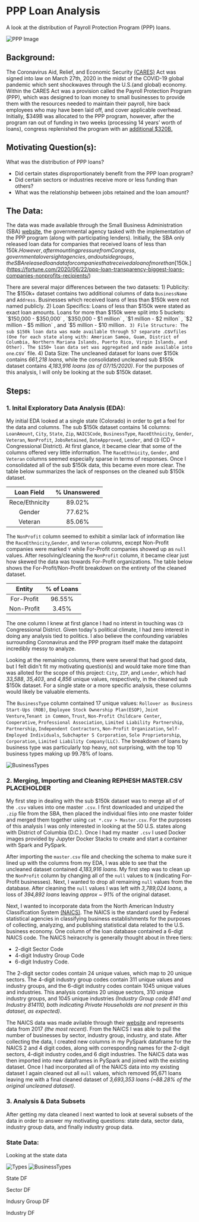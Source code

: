 # PPP Loan Analysis
A look at the distribution of Payroll Protection Program (PPP) loans.

![PPP Image](Images/SBA-PPP.jpg)

## Background:
The Coronavirus Aid, Relief, and Economic Security [(CARES)](https://home.treasury.gov/policy-issues/cares) Act was signed into law on March 27th, 2020 in the midst of the COVID-19 global pandemic which sent shockwaves through the U.S.(and global) economy. Within the CARES Act was a provision called the Payroll Protection Program (PPP), which was designed to loan money to small businesses to provide them with the resources needed to maintain their payroll, hire back employees who may have been laid off, and cover applicable overhead. Initially, $349B was allocated to the PPP program, however, after the program ran out of funding in two weeks (processing 14 years’ worth of loans), congress replenished the program with an [additional $320B.](https://thehill.com/homenews/administration/493910-white-house-congress-reach-deal-to-replenish-small-business-loan)

## Motivating Question(s):
What was the distribution of PPP loans?
* Did certain states disproportionately benefit from the PPP loan program?
* Did certain sectors or industries receive more or less funding than others?
* What was the relationship between jobs retained and the loan amount?

## The Data:
The data was made available through the Small Business Administration (SBA) [website](https://www.sba.gov/funding-programs/loans/coronavirus-relief-options/paycheck-protection-program), the governmental agency tasked with the implementation of the PPP program (along with participating lenders). Initially, the SBA only released loan data for companies that received loans of less than $150k. However, after mounting pressure from Congress, governmental oversight agencies, and outside groups, the SBA released loan data for companies that received a loan of more than [$150k.](https://fortune.com/2020/06/22/ppp-loan-transparency-biggest-loans-companies-nonprofits-recipients/) 

There are several major differences between the two datasets: 1) Publicity: The $150k+ dataset contains two additional columns of data `BusinessName` and `Address`. Businesses which received loans of less than $150k were not named publicly. 2) Loan Specifics: Loans of less than $150k were stated as exact loan amounts. Loans for more than $150k were split into 5 buckets: `$150,000 - $350,000` , `$350,000 - $1 million` , `$1 million - $2 millon` , `$2 million - $5 million` , and `$5 million - $10 million`. 3) File Structure: The sub $150k loan data was made available through 57 separate `.csv` files (One for each state along with: American Samoa, Guam, District of Columbia, Northern Mariana Islands, Puerto Rico, Virgin Islands, and Other). The $150+ loan data set was aggregated and made available into one `.csv` file. 4) Data Size: The uncleaned dataset for loans over $150k contains *661,218 loans*, while the consolidated uncleaned sub $150k dataset contains *4,183,916 loans* *(as of 07/15/2020)*. For the purposes of this analysis, I will only be looking at the sub $150k dataset.

## Steps:
### 1. Inital Exploratory Data Analysis (EDA):
My initial EDA looked at a single state (Colorado) in order to get a feel for the data and columns. The sub $150k dataset contains 14 columns: `LoanAmount`, `City`, `State`, `Zip`, `NAICSCode`, `BusinessType`, `RaceEthnicity`, `Gender`, `Veteran`, `NonProfit`, `JobsRetained`, `DateApproved`, `Lender`, and `CD` (CD = Congressional District). At first glance, it became clear that some of the columns offered very little information. The `RaceEthnicity`, `Gender`, and `Veteran` columns seemed especially sparse in terms of responses. Once I consolidated all of the sub $150k data, this became even more clear. The table below summarizes the lack of responses on the cleaned sub $150k dataset. 

|   Loan Field   | % Unanswered |
|:--------------:|:------------:|
| Rece/Ethnicity |    89.02%    |
| Gender         |    77.62%    |
| Veteran        |    85.06%    |

The `NonProfit` column seemed to exhibit a similar lack of information like the `RaceEthnicity`,`Gender`, and `Veteran` columns, except Non-Profit companies were marked `Y` while For-Profit companies showed up as `null` values. After resolving/cleaning the `NonProfit` column, it became clear just how skewed the data was towards For-Profit organizations. The table below shows the For-Profit/Non-Profit breakdown on the entirety of the cleaned dataset.

|    Entity  | % of Loans |
|:----------:|:----------:|
| For-Profit |   96.55%   |
| Non-Profit |    3.45%   |

The one column I knew at first glance I had no interst in touching was `CD` Congressional District. Given today's political climate, I had zero interest in doing any analysis tied to politics. I also believe the confounding variables surrounding Coronavirus and the PPP program itself make the datapoint incredibly messy to analyze.

Looking at the remaining columns, there were several that had good data, but I felt didn't fit my motivating question(s) and would take more time than was alloted for the scope of this project: `City`, `ZIP`, and `Lender`, which had *33,588*, *35,403*, and *4,856* unique values, respectively, in the cleaned sub $150k dataset. For a single state or a more specific analysis, these columns would likely be valuable elements.

The `BusinessType` column contained 17 unique values: `Rollover as Business Start-Ups (ROB)`, `Employee Stock Ownership Plan(ESOP)`, `Joint Venture`,`Tenant in Common`, `Trust`, `Non-Profit Childcare Center`, `Cooperative`, `Professional Association`, `Limited Liability Partnership`, `Partnership`, `Independent Contractors`, `Non-Profit Organization`, `Self-Employed Individuals`, `Subchapter S Corporation`, `Sole Proprietorship`, `Corporation`, `Limited Liability Company(LLC)`. The breakdown of loans by business type was particularly top heavy, not surprising, with the top 10 business types making up 99.78% of loans.

![BusinessTypes](Charts/BusinessTypes.png)

### 2. Merging, Importing and Cleaning REPHESH MASTER.CSV PLACEHOLDER
My first step in dealing with the sub $150k dataset was to merge all of of the `.csv` values into one master `.csv`. I first downloaded and unziped the `.zip` file from the SBA, then placed the individual files into one master folder and merged them together using `cat *.csv > Master.csv`. For the purposes of this analysis I was only interested in looking at the 50 U.S. states along with District of Columbia (D.C.). Once I had my master `.csv` I used Docker images provided by Jupyter Docker Stacks to create and start a container with Spark and PySpark.

After importing the `master.csv` file and checking the schema to make sure it lined up with the columns from my EDA, I was able to see that the uncleaned dataset contained *4,183,916 loans*. My first step was to clean up the `NonProfit` column by changing all of the `null` values to `N` (indicating For-Profit businesses). Next, I wanted to drop all remaining `null` values from the database. After cleaning the `null` values I was left with *3,789,024 loans*, a loss of *394,892 loans* leaving *approx ~ 91%* of the original dataset.

Next, I wanted to incorporate data from the North American Industry Classification System [(NAICS)](https://www.census.gov/eos/www/naics/). The NAICS is the standard used by Federal statistical agencies in classifying business establishments for the purposes of collecting, analyzing, and publishing statistical data related to the U.S. business economy. One column of the loan database contained a 6-digt NAICS code. The NAICS heiracrchy is generally thought about in three tiers: 

  * 2-digit Sector Code
  * 4-digit Industry Group Code 
  * 6-digit Industry Code. 

The 2-digit sector codes contain 24 unique values, which map to 20 unique sectors. The 4-digit industry group codes contain 311 unique values and industry groups, and the 6-digit industry codes contain 1045 unique values and industries. This analysis contains 20 unique sectors, 310 unique industry groups, and 1045 unique industries *(Industry Group code 8141 and Industry 814110, both indicating Private Households are not present in this dataset, as expected)*. 

The NAICS data was made avilable through their [website](https://www.naics.com/) and represents data from 2017 *(the most recent)*. From the NAICS I was able to pull the number of businesses by sector, industry group, industry, and state. After collecting the data, I created new columns in my PySpark dataframe for the NAICS 2 and 4 digit codes, along with corresponding names for the 2-digit sectors, 4-digit industry codes,and 6 digit industries. The NAICS data was then imported into new dataframes in PySpark and joined with the existing dataset. Once I had incorporated all of the NAICS data into my existing dataset I again cleaned out all `null` values, which removed 95,671 loans leaving me with a final cleaned dataset of *3,693,353 loans* *(~88.28% of the original uncleaned dataset)*.

### 3. Analysis & Data Subsets
After getting my data cleaned I next wanted to look at several subsets of the data in order to answer my motivating questions: state data, sector data, industry group data, and finally industry group data.

### State Data:
Looking at the state data

![Types](Charts/BusinessTypes.png)        ![BusinessTypes](Charts/BusinessTypes.png)



State DF

Sector DF

Indusry Group DF

Industry DF

